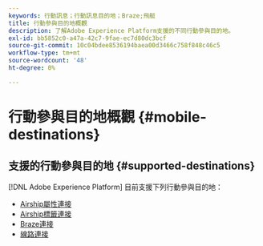 ```yaml
---
keywords: 行動訊息；行動訊息目的地；Braze;飛艇
title: 行動參與目的地概觀
description: 了解Adobe Experience Platform支援的不同行動參與目的地。
exl-id: bb5852c0-a47a-42c7-9fae-ec7d80dc3bcf
source-git-commit: 10c04bdee8536194baea00d3466c758f848c46c5
workflow-type: tm+mt
source-wordcount: '48'
ht-degree: 0%

---
```


# 行動參與目的地概觀 {#mobile-destinations}

## 支援的行動參與目的地 {#supported-destinations}

[!DNL Adobe Experience Platform] 目前支援下列行動參與目的地：

* [Airship屬性連接](airship-attributes.md)
* [Airship標籤連接](airship-tags.md)
* [Braze連接](braze.md)
* [線路連接](line.md)